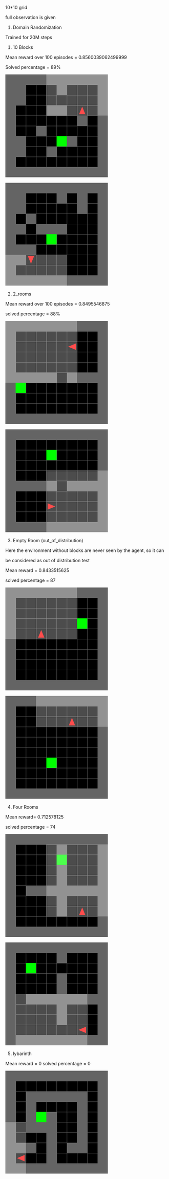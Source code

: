 10*10 grid

full observation is given

1. Domain Randomization

Trained for 20M steps


1. 10 Blocks

Mean reward over 100 episodes = 0.8560039062499999 

Solved percentage = 89%

![alt text](10_blocks.gif)

![alt text](10_blocks_1.gif)

2. 2_rooms

Mean reward over 100 episodes = 0.8495546875

solved percentage = 88%

![alt text](2_rooms.gif)

![alt text](2_rooms_2.gif)


3. Empty Room (out_of_distribution)

Here the environment without blocks are never seen by the agent, so it can 

be considered as out of distribution test

Mean reward = 0.8433515625 

solved percentage = 87

![alt text](empty_2.gif)

![alt text](empty.gif)

4. Four Rooms 

Mean reward= 0.712578125 

solved percentage = 74

![alt text](four_rooms.gif)

![alt text](four_rooms_1.gif)



5. lybarinth

Mean reward = 0
solved percentage = 0



![alt text](mingle_mingle.gif)



